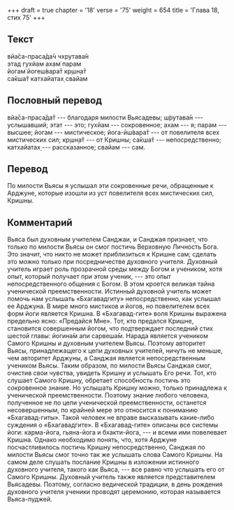 +++
draft = true
chapter = '18'
verse = '75'
weight = 654
title = 'Глава 18, стих 75'
+++
## Текст

вйа̄са-праса̄да̄ч чхрутава̄н  
этад гухйам ахам̇ парам  
йогам̇ йогеш́вара̄т кр̣шн̣а̄т  
са̄кша̄т катхайатах̣ свайам

## Пословный перевод

вйа̄са-праса̄да̄т --- благодаря милости Вьясадевы; ш́рутава̄н --- услышавший;
этат --- это; гухйам --- сокровенное; ахам --- я; парам --- высшее;
йогам --- мистическое; йога-ӣш́вара̄т --- от повелителя всех мистических
сил; кр̣шн̣а̄т --- от Кришны; са̄кша̄т --- непосредственно; катхайатах̣ ---
рассказанное; свайам --- сам.

## Перевод

По милости Вьясы я услышал эти сокровенные речи, обращенные к Арджуне,
которые изошли из уст повелителя всех мистических сил, Кришны.

## Комментарий

Вьяса был духовным учителем Санджаи, и Санджая признает, что только по
милости Вьясы он смог постичь Верховную Личность Бога. Это значит, что
никто не может приблизиться к Кришне сам; сделать это можно только при
посредничестве духовного учителя. Духовный учитель играет роль
прозрачной среды между Богом и учеником, хотя опыт, который получает при
этом ученик, --- это опыт непосредственного общения с Богом. В этом
кроется великая тайна ученической преемственности. Истинный духовной
учитель может помочь нам услышать «Бхагавадгиту» непосредственно, как
услышал ее Арджуна. В мире много мистиков и йогов, но повелителем всех
форм йоги является Кришна. В «Бхагавад-гите» воля Кришны выражена
предельно ясно: «Предайся Мне». Тот, кто предался Кришне, становится
совершенным йогом, что подтверждает последний стих шестой главы: йогина̄м
апи сарвеша̄м. Нарада является учеником Самого Кришны и духовным учителем
Вьясы. Поэтому авторитет Вьясы, принадлежащего к цепи духовных учителей,
ничуть не меньше, чем авторитет Арджуны, а Санджая является
непосредственным учеником Вьясы. Таким образом, по милости Вьясы Санджая
смог, очистив свои чувства, увидеть Кришну и услышать Его речи. Тот, кто
слушает Самого Кришну, обретает способность постичь это сокровенное
знание. Но услышать Кришну можно, только принадлежа к ученической
преемственности. Поэтому знание любого человека, полученное не по цепи
ученической преемственности, останется несовершенным, по крайней мере
это относится к пониманию «Бхагавад-гиты». Такой человек не вправе
высказывать какие-либо суждения о «Бхагавадгите». В «Бхагавад-гите»
описаны все системы йоги: карма-йога, гьяна-йога и бхакти-йога, --- и
всеми ими повелевает Кришна. Однако необходимо понять, что, хотя Арджуне
посчастливилось постичь Кришну непосредственно, Санджая по милости Вьясы
смог точно так же услышать слова Самого Кришны. На самом деле слушать
послание Кришны в изложении истинного духовного учителя, такого как
Вьяса, --- все равно что услышать его от Самого Кришны. Духовный учитель
также является представителем Вьясадевы. Поэтому, согласно ведической
традиции, в день рождения духовного учителя ученики проводят церемонию,
которая называется Вьяса-пуджей.
